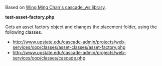 Based on [Wing Ming Chan's cascade_ws library](http://www.upstate.edu/cascade-admin/projects/web-services/index.php).

**test-asset-factory.php**

Gets an asset factory object and changes the placement folder, using the following classes.

  * http://www.upstate.edu/cascade-admin/projects/web-services/oop/classes/asset-classes/asset-factory.php
  * http://www.upstate.edu/cascade-admin/projects/web-services/oop/classes/cascade.php